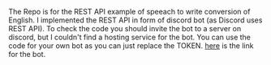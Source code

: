 The Repo is for the REST API example of speeach to write conversion of English.
I implemented the REST API in form of discord bot (as Discord uses REST API).
To check the code you should invite the bot to a server on discord, but I couldn't find a hosting service for the bot.
You can use the code for your own bot as you can just replace the TOKEN.
[here](https://discord.com/api/oauth2/authorize?client_id=843391165453303808&permissions=2148005952&scope=bot) is the link for the bot.
